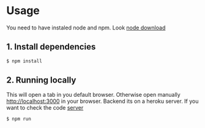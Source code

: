 # Usage

You need to have instaled node and npm. Look [node download](https://nodejs.org/es/download/)

## 1. Install dependencies

```bash
$ npm install
```

## 2. Running locally

This will open a tab in you default browser. Otherwise open manually <http://localhost:3000> in your browser.
Backend its on a heroku server. If you want to check the code [server](https://github.com/AlexanderGonz/server)

```bash
$ npm run
```